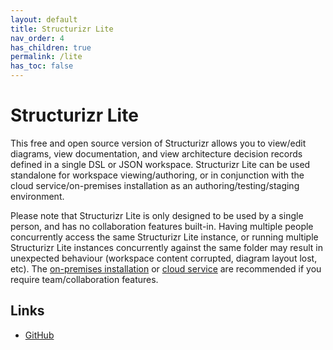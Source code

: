 ```yaml
---
layout: default
title: Structurizr Lite
nav_order: 4
has_children: true
permalink: /lite
has_toc: false
---
```


# Structurizr Lite

This free and open source version of Structurizr allows you to view/edit diagrams, view documentation, and view architecture decision records defined in a single DSL or JSON workspace.
Structurizr Lite can be used standalone for workspace viewing/authoring, or in conjunction with the cloud service/on-premises installation as an authoring/testing/staging environment.

Please note that Structurizr Lite is only designed to be used by a single person, and has no collaboration features built-in.
Having multiple people concurrently access the same Structurizr Lite instance, or running multiple Structurizr Lite instances concurrently against the same folder may result in unexpected behaviour (workspace content corrupted, diagram layout lost, etc).
The [on-premises installation](https://structurizr.com/help/on-premises) or [cloud service](https://structurizr.com/help/cloud-service)
are recommended if you require team/collaboration features.

## Links

- [GitHub](https://github.com/structurizr/lite)
